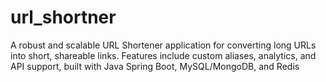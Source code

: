 # url_shortner
A robust and scalable URL Shortener application for converting long URLs into short, shareable links. Features include custom aliases, analytics, and API support, built with Java Spring Boot, MySQL/MongoDB, and Redis
